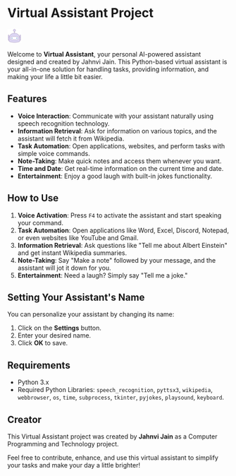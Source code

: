 # Virtual Assistant Project

![Bot_Icon](image.png)

Welcome to **Virtual Assistant**, your personal AI-powered assistant designed and created by Jahnvi Jain. This Python-based virtual assistant is your all-in-one solution for handling tasks, providing information, and making your life a little bit easier.

## Features

- **Voice Interaction**: Communicate with your assistant naturally using speech recognition technology.
- **Information Retrieval**: Ask for information on various topics, and the assistant will fetch it from Wikipedia.
- **Task Automation**: Open applications, websites, and perform tasks with simple voice commands.
- **Note-Taking**: Make quick notes and access them whenever you want.
- **Time and Date**: Get real-time information on the current time and date.
- **Entertainment**: Enjoy a good laugh with built-in jokes functionality.

## How to Use

1. **Voice Activation**: Press `F4` to activate the assistant and start speaking your command.
2. **Task Automation**: Open applications like Word, Excel, Discord, Notepad, or even websites like YouTube and Gmail.
3. **Information Retrieval**: Ask questions like "Tell me about Albert Einstein" and get instant Wikipedia summaries.
4. **Note-Taking**: Say "Make a note" followed by your message, and the assistant will jot it down for you.
5. **Entertainment**: Need a laugh? Simply say "Tell me a joke."

## Setting Your Assistant's Name

You can personalize your assistant by changing its name:

1. Click on the **Settings** button.
2. Enter your desired name.
3. Click **OK** to save.

## Requirements

- Python 3.x
- Required Python Libraries: `speech_recognition`, `pyttsx3`, `wikipedia`, `webbrowser`, `os`, `time`, `subprocess`, `tkinter`, `pyjokes`, `playsound`, `keyboard`.

## Creator

This Virtual Assistant project was created by **Jahnvi Jain** as a Computer Programming and Technology project.

Feel free to contribute, enhance, and use this virtual assistant to simplify your tasks and make your day a little brighter!